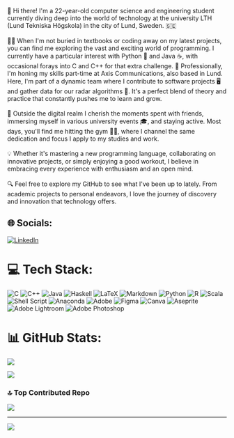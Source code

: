 👋 Hi there! I'm a 22-year-old computer science and engineering student currently diving deep into the world of technology at the university LTH (Lund Tekniska Högskola) in the city of Lund, Sweden. 🇸🇪<br><br>👨‍💻 When I'm not buried in textbooks or coding away on my latest projects, you can find me exploring the vast and exciting world of programming. I currently have a particular interest with Python 🐍 and Java ☕, with occasional forays into C and C++ for that extra challenge. 🏢 Professionally, I'm honing my skills part-time at Axis Communications, also based in Lund. Here, I'm part of a dynamic team where I contribute to software projects 🖥️ and gather data for our radar algorithms 📡. It's a perfect blend of theory and practice that constantly pushes me to learn and grow.<br><br>🕺 Outside the digital realm I cherish the moments spent with friends, immersing myself in various university events 🎓, and staying active. Most days, you'll find me hitting the gym 🏋️‍♂️, where I channel the same dedication and focus I apply to my studies and work.<br><br>💡 Whether it's mastering a new programming language, collaborating on innovative projects, or simply enjoying a good workout, I believe in embracing every experience with enthusiasm and an open mind.<br><br>🔍 Feel free to explore my GitHub to see what I've been up to lately. From academic projects to personal endeavors, I love the journey of discovery and innovation that technology offers.


## 🌐 Socials:
[![LinkedIn](https://img.shields.io/badge/LinkedIn-%230077B5.svg?logo=linkedin&logoColor=white)](https://www.linkedin.com/in/strand-erik/) 

# 💻 Tech Stack:
![C](https://img.shields.io/badge/c-%2300599C.svg?style=for-the-badge&logo=c&logoColor=white) ![C++](https://img.shields.io/badge/c++-%2300599C.svg?style=for-the-badge&logo=c%2B%2B&logoColor=white) ![Java](https://img.shields.io/badge/java-%23ED8B00.svg?style=for-the-badge&logo=openjdk&logoColor=white) ![Haskell](https://img.shields.io/badge/Haskell-5e5086?style=for-the-badge&logo=haskell&logoColor=white) ![LaTeX](https://img.shields.io/badge/latex-%23008080.svg?style=for-the-badge&logo=latex&logoColor=white) ![Markdown](https://img.shields.io/badge/markdown-%23000000.svg?style=for-the-badge&logo=markdown&logoColor=white) ![Python](https://img.shields.io/badge/python-3670A0?style=for-the-badge&logo=python&logoColor=ffdd54) ![R](https://img.shields.io/badge/r-%23276DC3.svg?style=for-the-badge&logo=r&logoColor=white) ![Scala](https://img.shields.io/badge/scala-%23DC322F.svg?style=for-the-badge&logo=scala&logoColor=white) ![Shell Script](https://img.shields.io/badge/shell_script-%23121011.svg?style=for-the-badge&logo=gnu-bash&logoColor=white) ![Anaconda](https://img.shields.io/badge/Anaconda-%2344A833.svg?style=for-the-badge&logo=anaconda&logoColor=white) ![Adobe](https://img.shields.io/badge/adobe-%23FF0000.svg?style=for-the-badge&logo=adobe&logoColor=white) ![Figma](https://img.shields.io/badge/figma-%23F24E1E.svg?style=for-the-badge&logo=figma&logoColor=white) ![Canva](https://img.shields.io/badge/Canva-%2300C4CC.svg?style=for-the-badge&logo=Canva&logoColor=white) ![Aseprite](https://img.shields.io/badge/Aseprite-FFFFFF?style=for-the-badge&logo=Aseprite&logoColor=#7D929E) ![Adobe Lightroom](https://img.shields.io/badge/Adobe%20Lightroom-31A8FF.svg?style=for-the-badge&logo=Adobe%20Lightroom&logoColor=white) ![Adobe Photoshop](https://img.shields.io/badge/adobe%20photoshop-%2331A8FF.svg?style=for-the-badge&logo=adobe%20photoshop&logoColor=white)
# 📊 GitHub Stats:
![](https://github-readme-stats.vercel.app/api?username=Strand-Erik&theme=react&hide_border=false&include_all_commits=true&count_private=true)<br/>

![](https://github-readme-stats.vercel.app/api/top-langs/?username=Strand-Erik&theme=react&hide_border=false&include_all_commits=true&count_private=true&layout=compact)

### 🔝 Top Contributed Repo
![](https://github-contributor-stats.vercel.app/api?username=Strand-Erik&limit=5&theme=dark&combine_all_yearly_contributions=true)

---
[![](https://visitcount.itsvg.in/api?id=Strand-Erik&icon=2&color=0)](https://visitcount.itsvg.in)

<!-- Proudly created with GPRM ( https://gprm.itsvg.in ) -->
